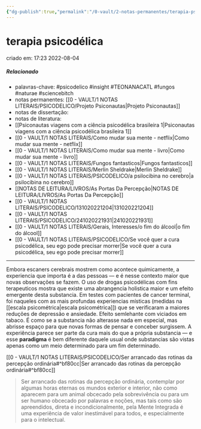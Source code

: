 ```yaml
---
{"dg-publish":true,"permalink":"/0-vault/2-notas-permanentes/terapia-psicodelica/","tags":["permanente","psicodelico","insight","TEONANACATL","fungos","naturae","sciencebitch"],"dgHomeLink":true,"dgShowLocalGraph":true,"dgShowFileTree":true,"dgEnableSearch":true}
---
```


# terapia psicodélica
criado em: 17:23 2022-08-04

##### Relacionado
- palavras-chave: #psicodelico #insight #TEONANACATL #fungos #naturae #sciencebitch 
- notas permanentes: [[0 - VAULT/1 NOTAS LITERAIS/PSICODELICO/Projeto Psiconautas\|Projeto Psiconautas]] 
- notas de dissertação:
- notas de literatura: 
- [[Psiconautas viagens com a ciência psicodélica brasileira 1\|Psiconautas viagens com a ciência psicodélica brasileira 1]]
- [[0 - VAULT/1 NOTAS LITERAIS/Como mudar sua mente - netflix\|Como mudar sua mente - netflix]] 
- [[0 - VAULT/1 NOTAS LITERAIS/Como mudar sua mente - livro\|Como mudar sua mente - livro]] 
- [[0 - VAULT/1 NOTAS LITERAIS/Fungos fantasticos\|Fungos fantasticos]] 
- [[0 - VAULT/1 NOTAS LITERAIS/Merlin Sheldrake\|Merlin Sheldrake]] 
- [[0 - VAULT/1 NOTAS LITERAIS/PSICODELICO/a psilocibina no cerebro\|a psilocibina no cerebro]] 
- [[NOTAS DE LEITURA/LIVROS/As Portas Da Percepção\|NOTAS DE LEITURA/LIVROS/As Portas Da Percepção]]
-  [[0 - VAULT/1 NOTAS LITERAIS/PSICODELICO/131020221204\|131020221204]]
- [[0 - VAULT/1 NOTAS LITERAIS/PSICODELICO/241020221931\|241020221931]]
- [[0 - VAULT/1 NOTAS LITERAIS/Gerais, Interesses/o fim do álcool\|o fim do álcool]]
- [[0 - VAULT/1 NOTAS LITERAIS/PSICODELICO/Se você quer a cura psicodélica, seu ego pode precisar morrer\|Se você quer a cura psicodélica, seu ego pode precisar morrer]]

---

Embora escaners cerebrais mostrem como acontece quimicamente, a experiencia que importa é a das pessoas — e é nesse contexto maior que novas observações se fazem. O uso de drogas psicodélicas com fins terapeuticos mostra que existe uma abrangencia holistica maior e um efeito emergente desta substancia. 
Em testes com pacientes de cancer terminal, foi naqueles com as mais profundas experiencias místicas (medidas na  [[escala psicométrica\|escala psicométrica]]) que se verificaram a maiores reduções de depressão e ansiedade. Efeito semlehante com viciados em tabaco. É como se a substancia não alterasse nada em especial, mas abrisse espaço para que novas formas de pensar e conceber surgissem. A experiência parece ser parte da cura mais do que a própria substancia — e esse **paradigma** é bem diferente daquele usual onde substancias são vistas apenas como um meio determinado para um fim determinado.

[[0 - VAULT/1 NOTAS LITERAIS/PSICODELICO/Ser arrancado das rotinas da percepção ordinária#^bf80cc\|Ser arrancado das rotinas da percepção ordinária#^bf80cc]]

>Ser arrancado das rotinas da percepção ordinária, contemplar por algumas horas eternas os mundos exterior e interior, não como aparecem para um animal obcecado pela sobrevivência ou para um ser humano obcecado por palavras e noções, mas tais como são apreendidos, direta e incondicionalmente, pela Mente Integrada é uma experiência de valor inestimável para todos, e especialmente para o intelectual.